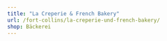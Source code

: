 ```yaml
---
title: "La Creperie & French Bakery"
url: /fort-collins/la-creperie-und-french-bakery/
shop: Bäckerei
---
```

